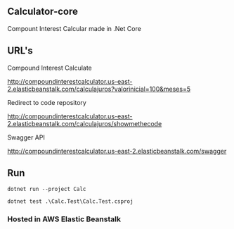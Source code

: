 ## Calculator-core
Compount Interest Calcular made in .Net Core

## URL's
Compound Interest Calculate

http://compoundinterestcalculator.us-east-2.elasticbeanstalk.com/calculajuros?valorinicial=100&meses=5

Redirect to code repository

http://compoundinterestcalculator.us-east-2.elasticbeanstalk.com/calculajuros/showmethecode

Swagger API

http://compoundinterestcalculator.us-east-2.elasticbeanstalk.com/swagger

## Run

```dotnet run --project Calc```

```dotnet test .\Calc.Test\Calc.Test.csproj```

### Hosted in AWS Elastic Beanstalk 
